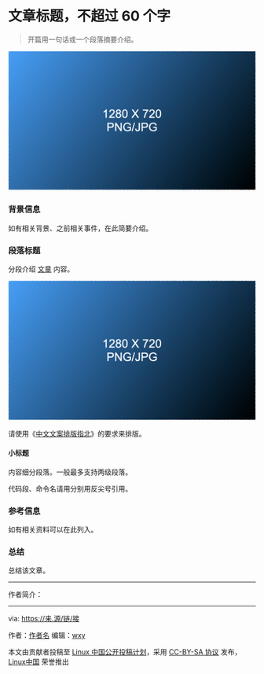 [//]: # (这种格式是注释，提交时可删除)
[//]: # (以下元信息是必须填写和保留的)
[#]: subject: "文章标题，不超过 60 个字"
[#]: via: "来源链接，如本文有更早发布地址"
[#]: author: "作者名 作者的个人页/邮件地址/其它联系方式"
[#]: keywords: "多个关键字，以空格分割开"
[#]: url: "发布后链接，由发布人填写"
[//]: # (投稿采用 Markdown 格式)
[//]: # (投稿文件名格式：“日期 英文标题.md”，例如：`20220222 How To Make Live.md`)
[//]: # (投稿请发送拉取请求到 `contributions` 目录，标题为文件名)

文章标题，不超过 60 个字
======

> 开篇用一句话或一个段落摘要介绍。

[//]: # (文章内图片请自行放置于图床，并引用)

![题图，必需，要求固定尺寸 1280x720，PNG/JPG 格式][1]

[//]: # (文章内章节以 `###` 标题为一级标题，子标题以此类推)

### 背景信息

如有相关背景、之前相关事件，在此简要介绍。

### 段落标题

分段介绍 [文章][2] 内容。

![文内图片，尺寸不超过 1280x720][3]

请使用《[中文文案排版指北](https://lctt.github.io/wiki/tutorials/copywriting.html)》的要求来排版。

#### 小标题

内容细分段落。一般最多支持两级段落。

代码段、命令名请用分别用反尖号引用。

### 参考信息

如有相关资料可以在此列入。

### 总结

总结该文章。

---

作者简介：

------

via: https://来.源/链/接

作者：[作者名](https://作.者/链/接)
编辑：[wxy](https://github.com/wxy)

本文由贡献者投稿至 [Linux 中国公开投稿计划](https://github.com/LCTT/Articles/)，采用 [CC-BY-SA 协议](https://creativecommons.org/licenses/by-sa/4.0/deed.zh) 发布，[Linux中国](https://linux.cn/) 荣誉推出

[1]: images/img001.png
[2]: 文内链接
[3]: images/img001.png
